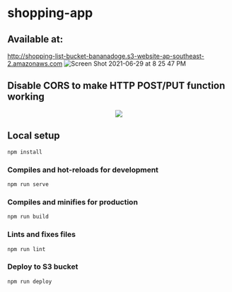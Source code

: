 # shopping-app
## Available at:
http://shopping-list-bucket-bananadoge.s3-website-ap-southeast-2.amazonaws.com
![Screen Shot 2021-06-29 at 8 25 47 PM](https://user-images.githubusercontent.com/40383416/123763743-349bcb80-d918-11eb-891a-26611524f94c.png)


## Disable CORS to make HTTP POST/PUT function working
<p align="center">
  <img src="https://user-images.githubusercontent.com/40383416/123763513-fdc5b580-d917-11eb-90de-f12647024cd1.png">
</p>

## Local setup
```
npm install
```

### Compiles and hot-reloads for development
```
npm run serve
```

### Compiles and minifies for production
```
npm run build
```

### Lints and fixes files
```
npm run lint
```

### Deploy to S3 bucket
```
npm run deploy
```

